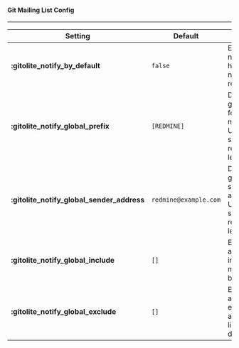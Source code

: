 #### **Git Mailing List Config**
***

Setting | Default | Notes
--------|---------|------
**:gitolite_notify_by_default**            | `false` | Enable Git notification hook for new repositories?
**:gitolite_notify_global_prefix**         | `[REDMINE]` | Default global prefix for commit mail subject. Used if not set at repository level.
**:gitolite_notify_global_sender_address** | `redmine@example.com` | Default global sender address. Used if not set at repository level.
**:gitolite_notify_global_include**        | `[]` | Email adresses to include in all mailing lists by default.
**:gitolite_notify_global_exclude**        | `[]` | Email adresses to exclude in all mailing lists by default.
